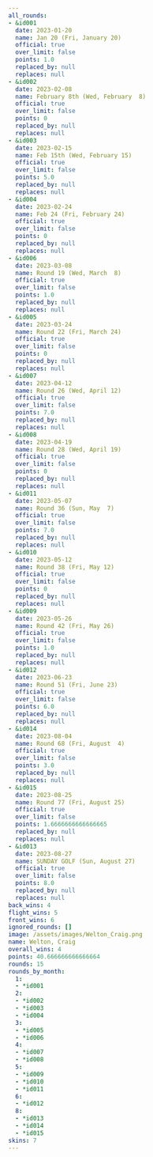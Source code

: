 ```yaml
---
all_rounds:
- &id001
  date: 2023-01-20
  name: Jan 20 (Fri, January 20)
  official: true
  over_limit: false
  points: 1.0
  replaced_by: null
  replaces: null
- &id002
  date: 2023-02-08
  name: February 8th (Wed, February  8)
  official: true
  over_limit: false
  points: 0
  replaced_by: null
  replaces: null
- &id003
  date: 2023-02-15
  name: Feb 15th (Wed, February 15)
  official: true
  over_limit: false
  points: 5.0
  replaced_by: null
  replaces: null
- &id004
  date: 2023-02-24
  name: Feb 24 (Fri, February 24)
  official: true
  over_limit: false
  points: 0
  replaced_by: null
  replaces: null
- &id006
  date: 2023-03-08
  name: Round 19 (Wed, March  8)
  official: true
  over_limit: false
  points: 1.0
  replaced_by: null
  replaces: null
- &id005
  date: 2023-03-24
  name: Round 22 (Fri, March 24)
  official: true
  over_limit: false
  points: 0
  replaced_by: null
  replaces: null
- &id007
  date: 2023-04-12
  name: Round 26 (Wed, April 12)
  official: true
  over_limit: false
  points: 7.0
  replaced_by: null
  replaces: null
- &id008
  date: 2023-04-19
  name: Round 28 (Wed, April 19)
  official: true
  over_limit: false
  points: 0
  replaced_by: null
  replaces: null
- &id011
  date: 2023-05-07
  name: Round 36 (Sun, May  7)
  official: true
  over_limit: false
  points: 7.0
  replaced_by: null
  replaces: null
- &id010
  date: 2023-05-12
  name: Round 38 (Fri, May 12)
  official: true
  over_limit: false
  points: 0
  replaced_by: null
  replaces: null
- &id009
  date: 2023-05-26
  name: Round 42 (Fri, May 26)
  official: true
  over_limit: false
  points: 1.0
  replaced_by: null
  replaces: null
- &id012
  date: 2023-06-23
  name: Round 51 (Fri, June 23)
  official: true
  over_limit: false
  points: 6.0
  replaced_by: null
  replaces: null
- &id014
  date: 2023-08-04
  name: Round 68 (Fri, August  4)
  official: true
  over_limit: false
  points: 3.0
  replaced_by: null
  replaces: null
- &id015
  date: 2023-08-25
  name: Round 77 (Fri, August 25)
  official: true
  over_limit: false
  points: 1.6666666666666665
  replaced_by: null
  replaces: null
- &id013
  date: 2023-08-27
  name: SUNDAY GOLF (Sun, August 27)
  official: true
  over_limit: false
  points: 8.0
  replaced_by: null
  replaces: null
back_wins: 4
flight_wins: 5
front_wins: 6
ignored_rounds: []
image: /assets/images/Welton_Craig.png
name: Welton, Craig
overall_wins: 4
points: 40.666666666666664
rounds: 15
rounds_by_month:
  1:
  - *id001
  2:
  - *id002
  - *id003
  - *id004
  3:
  - *id005
  - *id006
  4:
  - *id007
  - *id008
  5:
  - *id009
  - *id010
  - *id011
  6:
  - *id012
  8:
  - *id013
  - *id014
  - *id015
skins: 7
---
```

